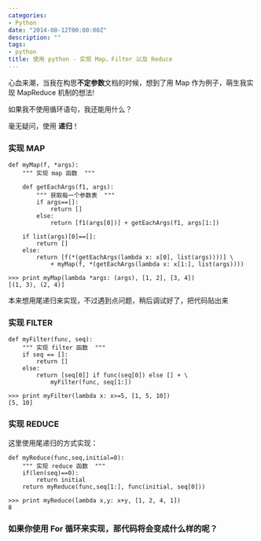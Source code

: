 ```yaml
---
categories:
- Python
date: "2014-08-12T00:00:00Z"
description: ""
tags:
- python
title: 使用 python - 实现 Map，Filter 以及 Reduce
---
```


心血来潮，当我在构思**不定参数**文档的时候，想到了用 Map 作为例子，萌生我实现 MapReduce 机制的想法!

如果我不使用循环语句，我还能用什么？

毫无疑问，使用 **递归**！

### 实现 MAP


	def myMap(f, *args):
    	""" 实现 map 函数  """

    	def getEachArgs(f1, args):
        	""" 获取每一个参数表  """
        	if args==[]:
            	return []
        	else:
            	return [f1(args[0])] + getEachArgs(f1, args[1:])

    	if list(args)[0]==[]:
        	return []
    	else:
        	return [f(*(getEachArgs(lambda x: x[0], list(args))))] \
            	+ myMap(f, *(getEachArgs(lambda x: x[1:], list(args))))
            	
    >>> print myMap(lambda *args: (args), [1, 2], [3, 4])
    [(1, 3), (2, 4)]
    
本来想用尾递归来实现，不过遇到点问题，稍后调试好了，把代码贴出来

### 实现 FILTER

	def myFilter(func, seq):
		""" 实现 filter 函数  """
    	if seq == []:
        	return []
    	else:
        	return [seq[0]] if func(seq[0]) else [] + \
        		myFilter(func, seq[1:])

	>>> print myFilter(lambda x: x>=5, [1, 5, 10])
	[5, 10]
	
### 实现 REDUCE

这里使用尾递归的方式实现：

	def myReduce(func,seq,initial=0):
		""" 实现 reduce 函数  """
    	if(len(seq)==0):
        	return initial
    	return myReduce(func,seq[1:], func(initial, seq[0]))

	>>> print myReduce(lambda x,y: x+y, [1, 2, 4, 1])
	8
	
### 如果你使用 For 循环来实现，那代码将会变成什么样的呢？

